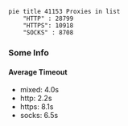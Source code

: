 
```mermaid
pie title 41153 Proxies in list
    "HTTP" : 28799
    "HTTPS": 10918
    "SOCKS" : 8708
```

### Some Info
#### Average Timeout

- mixed: 4.0s
- http: 2.2s
- https: 8.1s
- socks: 6.5s